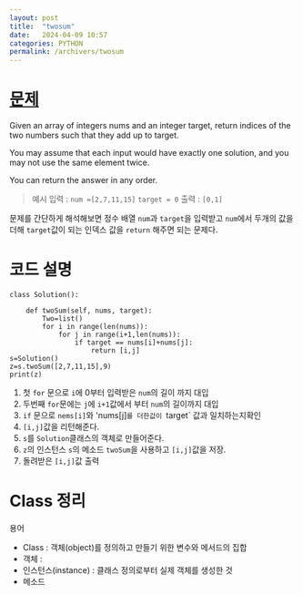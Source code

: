 ```yaml
---
layout: post
title:  "twosum"
date:   2024-04-09 10:57
categories: PYTHON
permalink: /archivers/twosum
---
```


[문제]:https://leetcode.com/problems/two-sum/description/
# [문제]

Given an array of integers nums and an integer target, return indices of the two numbers such that they add up to target.

You may assume that each input would have exactly one solution, and you may not use the same element twice.

You can return the answer in any order.

> 예시
> 입력 : `num =[2,7,11,15]` `target = 0`
> 출력 : `[0,1]`

문제를 간단하게 해석해보면 정수 배열 `num`과 `target`을 입력받고
`num`에서 두개의 값을 더해 `target`값이 되는 인덱스 값을 `return` 해주면 되는 문제다.


# 코드 설명
```
class Solution():

    def twoSum(self, nums, target):
        Two=list()
        for i in range(len(nums)):
            for j in range(i+1,len(nums)):
                if target == nums[i]+nums[j]:
                    return [i,j]
s=Solution()
z=s.twoSum([2,7,11,15],9)
print(z)
```
1. 첫 `for` 문으로 `i`에 0부터 입력받은 `num`의 길이 까지 대입
2. 두번째 `for`문에는 `j`에 `i+1`값에서 부터 `num`의 길이까지 대입
3. `if` 문으로 `nems[i]`와 'nums[j]`를 더한값이 `target` 값과 일치하는지확인
4.  `[i,j]`값을 리턴해준다.
5.  `s`를 `Solution`클래스의 객체로 만들어준다.
6.  `z`의 인스턴스 `s`의 메소드 `twoSum`을 사용하고 `[i,j]`값을 저장.
7.  돌려받은 `[i,j]`값 출력

# Class 정리
용어
- Class :  객체(object)를 정의하고 만들기 위한 변수와 메서드의 집합
- 객체 :
- 인스턴스(instance) : 클래스 정의로부터 실제 객체를 생성한 것
- 메소드
